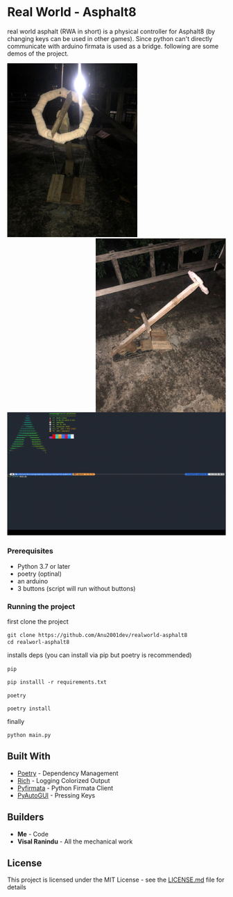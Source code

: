 <!-- # What is Real World - Asphalt8?

Asphalt 8 is a game as some of you might know and `readlworld-asphalt8` builds a physical controller for that.

<img src="demos/front.jpg" alt="front image">
<img src="demos/side.jpg" alt="side image">
<img src="demos/back.jpg" alt="back image">

this project is using arduino standard firmata sketch as a bridge to communicate python and uses rich for colorized logging output.

<video src="./demos/output.mkv"> -->

# Real World - Asphalt8

real world asphalt (RWA in short) is a physical controller for Asphalt8 (by changing keys can be used in other games). Since python can't directly communicate with arduino firmata is used as a bridge. following are some demos of the project.

<img src="./demos/front.jpeg" alt="front" width="300">
<img src="./demos/side.jpeg" alt="side" width="300" style="float: right">
<br><br>
<img src="./demos/output.gif">

### Prerequisites

- Python 3.7 or later
- poetry (optinal)
- an arduino
- 3 buttons (script will run without buttons)

### Running the project

first clone the project

```
git clone https://github.com/Anu2001dev/realworld-asphalt8
cd realworl-asphalt8
```

installs deps (you can install via pip but poetry is recommended)

`pip`

```
pip installl -r requirements.txt
```

`poetry`

```
poetry install
```

finally

```
python main.py
```

## Built With

- [Poetry](https://python-poetry.org/) - Dependency Management
- [Rich](https://github.com/willmcgugan/rich) - Logging Colorized Output
- [Pyfirmata](https://github.com/tino/pyFirmata) - Python Firmata Client
- [PyAutoGUI](https://github.com/asweigart/pyautogui) - Pressing Keys

## Builders

- **Me** - Code
- **Visal Ranindu** - All the mechanical work

## License

This project is licensed under the MIT License - see the [LICENSE.md](LICENSE.md) file for details
